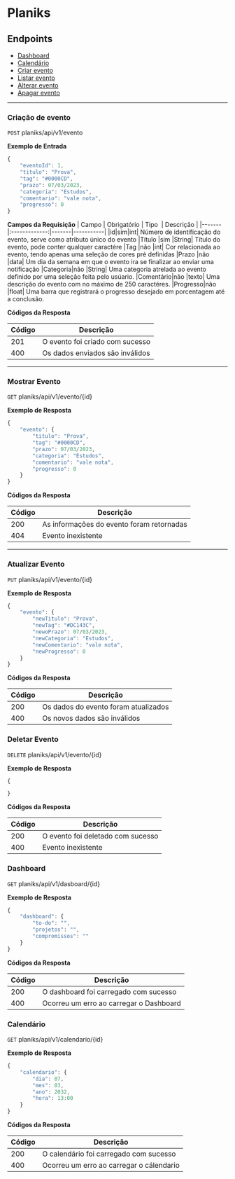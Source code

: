 # Planiks
## Endpoints 
- [Dashboard](#dashboard)
- [Calendário](#calendario)
- [Criar evento](#criação-de-evento)
- [Listar evento](#mostrar-evento)
- [Alterar evento](#atualizar-evento)
- [Apagar evento](#deletar-evento)

---

<!-- POST - CRIAR -->
### Criação de evento

`POST` planiks/api/v1/evento

**Exemplo de Entrada** 
```js
{
    "eventoId": 1,
    "titulo": "Prova",
    "tag": "#0000CD",
    "prazo": 07/03/2023,
    "categoria": "Estudos",
    "comentario": "vale nota",
    "progresso": 0
}
```

**Campos da Requisição**
| Campo | Obrigatório | Tipo  | Descrição |
|-------|:-------------:|-------|-----------|
|id|sim|int| Número de identificação do evento, serve como atributo único do evento
|Título |sim            |String| Título do evento, pode conter qualquer caractére
|Tag    |não            |int| Cor relacionada ao evento, tendo apenas uma seleção de cores pré definidas
|Prazo  |não            |data| Um dia da semana em que o evento ira se finalizar ao enviar uma notificação
|Categoria|não          |String| Uma categoria atrelada ao evento definido por uma seleção feita pelo usúario.
|Comentário|não         |texto| Uma descrição do evento com no máximo de 250 caractéres.
|Progresso|não         |float| Uma barra que registrará o progresso desejado em porcentagem até a conclusão.

**Códigos da Resposta**

|Código|Descrição
|-|-
201 | O evento foi criado com sucesso
400 | Os dados enviados são inválidos

---

<!-- GET - LISTAR/MOSTRAR -->
### Mostrar Evento

`GET` planiks/api/v1/evento/{id}

**Exemplo de Resposta** 
```js
{
    "evento": {
        "titulo": "Prova",
        "tag": "#0000CD",
        "prazo": 07/03/2023,
        "categoria": "Estudos",
        "comentario": "vale nota",
        "progresso": 0
    }
}
```

**Códigos da Resposta**

|Código|Descrição
|-|-
200 | As informações do evento foram retornadas
404 | Evento inexistente

---

<!-- PUT - ATUALIZAR -->
### Atualizar Evento

`PUT` planiks/api/v1/evento/{id}

**Exemplo de Resposta** 
```js
{
    "evento": {
        "newTitulo": "Prova",
        "newTag": "#DC143C",
        "newoPrazo": 07/03/2023,
        "newCategoria": "Estudos",
        "newComentario": "vale nota",
        "newProgresso": 0
    }
}
```

**Códigos da Resposta**

|Código|Descrição
|-|-
200 | Os dados do evento foram atualizados
400 | Os novos dados são inválidos


### Deletar Evento

`DELETE` planiks/api/v1/evento/{id}

**Exemplo de Resposta** 
```js
{

}
```

**Códigos da Resposta**

|Código|Descrição
|-|-
200 | O evento foi deletado com sucesso
400 | Evento inexistente


<!-- Dashboard -->
### Dashboard

`GET` planiks/api/v1/dasboard/{id}

**Exemplo de Resposta** 
```js
{
    "dashboard": {
        "to-do": "",
        "projetos": "",
        "compromissos": ""
    }
}
```

**Códigos da Resposta**

|Código|Descrição
|-|-
200 | O dashboard foi carregado com sucesso
400 | Ocorreu um erro ao carregar o Dashboard


<!-- Calendario -->
### Calendário

`GET` planiks/api/v1/calendario/{id}

**Exemplo de Resposta** 
```js
{
    "calendario": {
        "dia": 07,
        "mes": 03,
        "ano": 2032,
        "hora": 13:00
    }
}
```

**Códigos da Resposta**

|Código|Descrição
|-|-
200 | O calendário foi carregado com sucesso
400 | Ocorreu um erro ao carregar o cálendario
